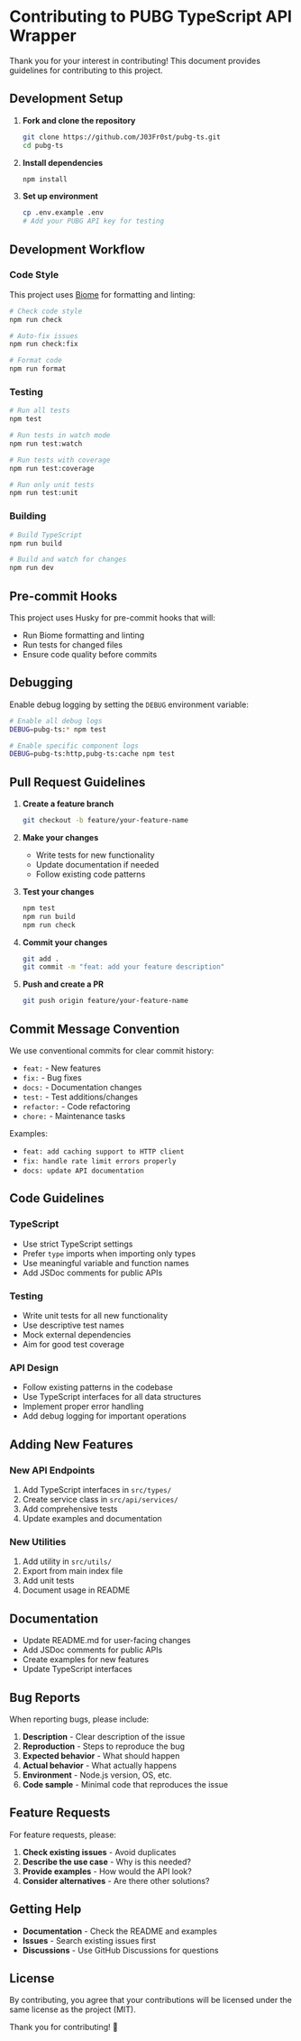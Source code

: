 # Contributing to PUBG TypeScript API Wrapper

Thank you for your interest in contributing! This document provides guidelines for contributing to this project.

## Development Setup

1. **Fork and clone the repository**
   ```bash
   git clone https://github.com/J03Fr0st/pubg-ts.git
   cd pubg-ts
   ```

2. **Install dependencies**
   ```bash
   npm install
   ```

3. **Set up environment**
   ```bash
   cp .env.example .env
   # Add your PUBG API key for testing
   ```

## Development Workflow

### Code Style

This project uses [Biome](https://biomejs.dev/) for formatting and linting:

```bash
# Check code style
npm run check

# Auto-fix issues
npm run check:fix

# Format code
npm run format
```

### Testing

```bash
# Run all tests
npm test

# Run tests in watch mode
npm run test:watch

# Run tests with coverage
npm run test:coverage

# Run only unit tests
npm run test:unit
```

### Building

```bash
# Build TypeScript
npm run build

# Build and watch for changes
npm run dev
```

## Pre-commit Hooks

This project uses Husky for pre-commit hooks that will:
- Run Biome formatting and linting
- Run tests for changed files
- Ensure code quality before commits

## Debugging

Enable debug logging by setting the `DEBUG` environment variable:

```bash
# Enable all debug logs
DEBUG=pubg-ts:* npm test

# Enable specific component logs
DEBUG=pubg-ts:http,pubg-ts:cache npm test
```

## Pull Request Guidelines

1. **Create a feature branch**
   ```bash
   git checkout -b feature/your-feature-name
   ```

2. **Make your changes**
   - Write tests for new functionality
   - Update documentation if needed
   - Follow existing code patterns

3. **Test your changes**
   ```bash
   npm test
   npm run build
   npm run check
   ```

4. **Commit your changes**
   ```bash
   git add .
   git commit -m "feat: add your feature description"
   ```

5. **Push and create a PR**
   ```bash
   git push origin feature/your-feature-name
   ```

## Commit Message Convention

We use conventional commits for clear commit history:

- `feat:` - New features
- `fix:` - Bug fixes
- `docs:` - Documentation changes
- `test:` - Test additions/changes
- `refactor:` - Code refactoring
- `chore:` - Maintenance tasks

Examples:
- `feat: add caching support to HTTP client`
- `fix: handle rate limit errors properly`
- `docs: update API documentation`

## Code Guidelines

### TypeScript

- Use strict TypeScript settings
- Prefer `type` imports when importing only types
- Use meaningful variable and function names
- Add JSDoc comments for public APIs

### Testing

- Write unit tests for all new functionality
- Use descriptive test names
- Mock external dependencies
- Aim for good test coverage

### API Design

- Follow existing patterns in the codebase
- Use TypeScript interfaces for all data structures
- Implement proper error handling
- Add debug logging for important operations

## Adding New Features

### New API Endpoints

1. Add TypeScript interfaces in `src/types/`
2. Create service class in `src/api/services/`
3. Add comprehensive tests
4. Update examples and documentation

### New Utilities

1. Add utility in `src/utils/`
2. Export from main index file
3. Add unit tests
4. Document usage in README

## Documentation

- Update README.md for user-facing changes
- Add JSDoc comments for public APIs
- Create examples for new features
- Update TypeScript interfaces

## Bug Reports

When reporting bugs, please include:

1. **Description** - Clear description of the issue
2. **Reproduction** - Steps to reproduce the bug
3. **Expected behavior** - What should happen
4. **Actual behavior** - What actually happens
5. **Environment** - Node.js version, OS, etc.
6. **Code sample** - Minimal code that reproduces the issue

## Feature Requests

For feature requests, please:

1. **Check existing issues** - Avoid duplicates
2. **Describe the use case** - Why is this needed?
3. **Provide examples** - How would the API look?
4. **Consider alternatives** - Are there other solutions?

## Getting Help

- **Documentation** - Check the README and examples
- **Issues** - Search existing issues first
- **Discussions** - Use GitHub Discussions for questions

## License

By contributing, you agree that your contributions will be licensed under the same license as the project (MIT).

Thank you for contributing! 🎉